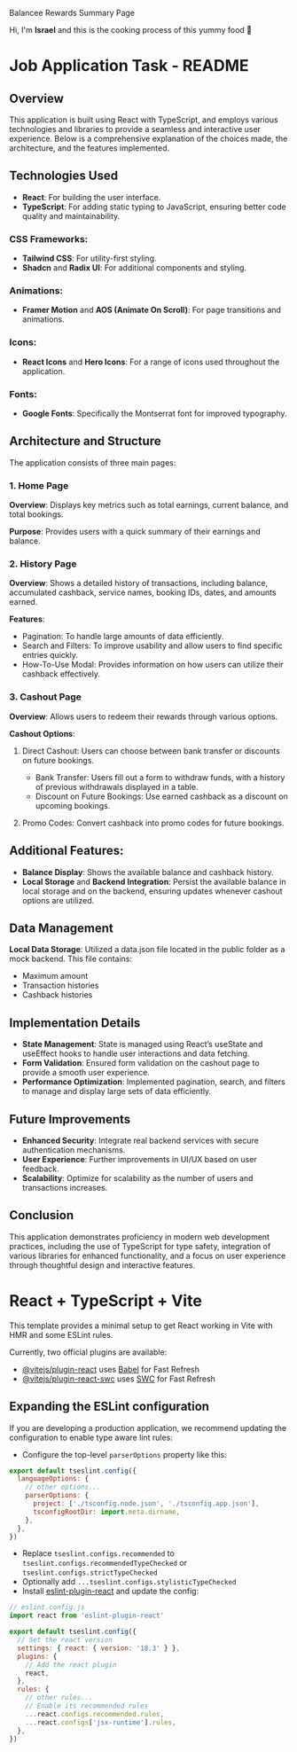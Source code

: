 Balancee Rewards Summary Page

Hi, I'm **Israel** and this is the cooking process of this yummy food :bowl_with_spoon:



# Job Application Task - README

## Overview

This application is built using React with TypeScript, and employs various technologies and libraries to provide a seamless and interactive user experience. Below is a comprehensive explanation of the choices made, the architecture, and the features implemented.

## Technologies Used

- **React**: For building the user interface.
- **TypeScript**: For adding static typing to JavaScript, ensuring better code quality and maintainability.

### CSS Frameworks:

- **Tailwind CSS**: For utility-first styling.
- **Shadcn** and **Radix UI**: For additional components and styling.

### Animations:

- **Framer Motion** and **AOS (Animate On Scroll)**: For page transitions and animations.

### Icons:

- **React Icons** and **Hero Icons**: For a range of icons used throughout the application.

### Fonts:

- **Google Fonts**: Specifically the Montserrat font for improved typography.



## Architecture and Structure
The application consists of three main pages:

###  1. Home Page

**Overview**: Displays key metrics such as total earnings, current balance, and total bookings.

**Purpose**: Provides users with a quick summary of their earnings and balance.


### 2. History Page

**Overview**: Shows a detailed history of transactions, including balance, accumulated cashback, service names, booking IDs, dates, and amounts earned.

**Features**:

- Pagination: To handle large amounts of data efficiently.
- Search and Filters: To improve usability and allow users to find specific entries quickly.
- How-To-Use Modal: Provides information on how users can utilize their cashback effectively.


### 3. Cashout Page

**Overview**: Allows users to redeem their rewards through various options.

**Cashout Options**:
1. Direct Cashout: Users can choose between bank transfer or discounts on future bookings.
     - Bank Transfer: Users fill out a form to withdraw funds, with a history of previous withdrawals displayed in a table.
     - Discount on Future Bookings: Use earned cashback as a discount on upcoming bookings.

2. Promo Codes: Convert cashback into promo codes for future bookings.




## Additional Features:

- **Balance Display**: Shows the available balance and cashback history.
- **Local Storage** and **Backend Integration**: Persist the available balance in local storage and on the backend, ensuring updates whenever cashout options are utilized.





## Data Management
**Local Data Storage**: Utilized a data.json file located in the public folder as a mock backend. This file contains:

- Maximum amount
- Transaction histories
- Cashback histories




## Implementation Details
- **State Management**: State is managed using React’s useState and useEffect hooks to handle user interactions and data fetching.
- **Form Validation**: Ensured form validation on the cashout page to provide a smooth user experience.
- **Performance Optimization**: Implemented pagination, search, and filters to manage and display large sets of data efficiently.




## Future Improvements
- **Enhanced Security**: Integrate real backend services with secure authentication mechanisms.
- **User Experience**: Further improvements in UI/UX based on user feedback.
- **Scalability**: Optimize for scalability as the number of users and transactions increases.




## Conclusion

This application demonstrates proficiency in modern web development practices, including the use of TypeScript for type safety, integration of various libraries for enhanced functionality, and a focus on user experience through thoughtful design and interactive features.


# React + TypeScript + Vite

This template provides a minimal setup to get React working in Vite with HMR and some ESLint rules.

Currently, two official plugins are available:

- [@vitejs/plugin-react](https://github.com/vitejs/vite-plugin-react/blob/main/packages/plugin-react/README.md) uses [Babel](https://babeljs.io/) for Fast Refresh
- [@vitejs/plugin-react-swc](https://github.com/vitejs/vite-plugin-react-swc) uses [SWC](https://swc.rs/) for Fast Refresh

## Expanding the ESLint configuration

If you are developing a production application, we recommend updating the configuration to enable type aware lint rules:

- Configure the top-level `parserOptions` property like this:

```js
export default tseslint.config({
  languageOptions: {
    // other options...
    parserOptions: {
      project: ['./tsconfig.node.json', './tsconfig.app.json'],
      tsconfigRootDir: import.meta.dirname,
    },
  },
})
```

- Replace `tseslint.configs.recommended` to `tseslint.configs.recommendedTypeChecked` or `tseslint.configs.strictTypeChecked`
- Optionally add `...tseslint.configs.stylisticTypeChecked`
- Install [eslint-plugin-react](https://github.com/jsx-eslint/eslint-plugin-react) and update the config:

```js
// eslint.config.js
import react from 'eslint-plugin-react'

export default tseslint.config({
  // Set the react version
  settings: { react: { version: '18.3' } },
  plugins: {
    // Add the react plugin
    react,
  },
  rules: {
    // other rules...
    // Enable its recommended rules
    ...react.configs.recommended.rules,
    ...react.configs['jsx-runtime'].rules,
  },
})
```
